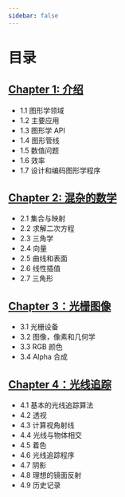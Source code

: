 ```yaml
---
sidebar: false
---
```


# 目录

## [Chapter 1: 介绍](/notes/01_Introduction.md)

- 1.1 图形学领域
- 1.2 主要应用
- 1.3 图形学 API
- 1.4 图形管线
- 1.5 数值问题
- 1.6 效率
- 1.7 设计和编码图形学程序

## [Chapter 2: 混杂的数学](/notes/02_Miscellaneous_Math.md)

- 2.1 集合与映射
- 2.2 求解二次方程
- 2.3 三角学
- 2.4 向量
- 2.5 曲线和表面
- 2.6 线性插值
- 2.7 三角形

## [Chapter 3：光栅图像](/notes/03_Raster_Images.md)

- 3.1 光栅设备
- 3.2 图像，像素和几何学
- 3.3 RGB 颜色
- 3.4 Alpha 合成

## [Chapter 4：光线追踪](/notes/04_Ray_Tracing.md)

- 4.1 基本的光线追踪算法
- 4.2 透视
- 4.3 计算视角射线
- 4.4 光线与物体相交
- 4.5 着色
- 4.6 光线追踪程序
- 4.7 阴影
- 4.8 理想的镜面反射
- 4.9 历史记录